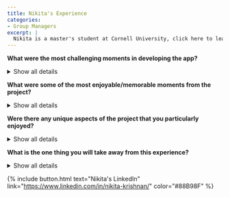```yaml
---
title: Nikita's Experience
categories:
- Group Managers
excerpt: |
  Nikita is a master's student at Cornell University, click here to learn more about her experience as a group manager in this project.|
---
```


**What were the most challenging moments in developing the app?**
<details>
  <summary>Show all details</summary>

<p>
One of the most challenging moments was figuring out how to integrate different pieces of code together, especially because everyone has their own way of structuring code. Additionally, it was challenging to figure out how to account for all possible inputs the user could give us.
</p>
</details>

**What were some of the most enjoyable/memorable moments from the project?**
<details>
  <summary>Show all details</summary>

<p>
One of the most enjoyable moments was getting to show what our groups have put together at pathway-wide meetings. Many individuals and subgroups sent me impressive pieces of code, and getting to look at those pieces of code put together at pathway wide meetings was very rewarding. Another memorable moment was coding my first miniature app in RShiny. Even though all it did was upload a CSV file and produce a heatmap, it felt good to successfully implement something in RShiny.
</p>
</details>

**Were there any unique aspects of the project that you particularly enjoyed?**
<details>
  <summary>Show all details</summary>

<p>
I think one aspect that makes our project unique is that we have a group of interns with very diverse levels of experience, and that even those without much coding experience or knowledge of transcriptomics have been able to both teach themselves a lot and to successfully draw on the experience of their fellow group members to successfully implement components of the app.
</p>
</details>

**What is the one thing you will take away from this experience?**
<details>
  <summary>Show all details</summary>

<p>
One of the main things I will take away from this experience is that teamwork fosters technical and personal growth and allows us to produce more successful and impressive projects than we otherwise would be able to.
</p>
</details>

{% include button.html text="Nikita's LinkedIn" link="https://www.linkedin.com/in/nikita-krishnan/" color="#88B98F" %}
